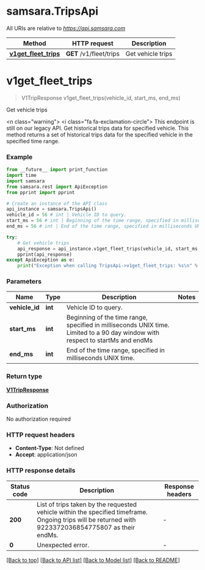 # samsara.TripsApi

All URIs are relative to *https://api.samsara.com*

Method | HTTP request | Description
------------- | ------------- | -------------
[**v1get_fleet_trips**](TripsApi.md#v1get_fleet_trips) | **GET** /v1/fleet/trips | Get vehicle trips


# **v1get_fleet_trips**
> V1TripResponse v1get_fleet_trips(vehicle_id, start_ms, end_ms)

Get vehicle trips

<n class=\"warning\"> <nh> <i class=\"fa fa-exclamation-circle\"></i> This endpoint is still on our legacy API. </nh> </n>  Get historical trips data for specified vehicle. This method returns a set of historical trips data for the specified vehicle in the specified time range.

### Example

```python
from __future__ import print_function
import time
import samsara
from samsara.rest import ApiException
from pprint import pprint

# Create an instance of the API class
api_instance = samsara.TripsApi()
vehicle_id = 56 # int | Vehicle ID to query.
start_ms = 56 # int | Beginning of the time range, specified in milliseconds UNIX time. Limited to a 90 day window with respect to startMs and endMs
end_ms = 56 # int | End of the time range, specified in milliseconds UNIX time.

try:
    # Get vehicle trips
    api_response = api_instance.v1get_fleet_trips(vehicle_id, start_ms, end_ms)
    pprint(api_response)
except ApiException as e:
    print("Exception when calling TripsApi->v1get_fleet_trips: %s\n" % e)
```

### Parameters

Name | Type | Description  | Notes
------------- | ------------- | ------------- | -------------
 **vehicle_id** | **int**| Vehicle ID to query. | 
 **start_ms** | **int**| Beginning of the time range, specified in milliseconds UNIX time. Limited to a 90 day window with respect to startMs and endMs | 
 **end_ms** | **int**| End of the time range, specified in milliseconds UNIX time. | 

### Return type

[**V1TripResponse**](V1TripResponse.md)

### Authorization

No authorization required

### HTTP request headers

 - **Content-Type**: Not defined
 - **Accept**: application/json

### HTTP response details
| Status code | Description | Response headers |
|-------------|-------------|------------------|
**200** | List of trips taken by the requested vehicle within the specified timeframe. Ongoing trips will be returned with 9223372036854775807 as their endMs. |  -  |
**0** | Unexpected error. |  -  |

[[Back to top]](#) [[Back to API list]](../README.md#documentation-for-api-endpoints) [[Back to Model list]](../README.md#documentation-for-models) [[Back to README]](../README.md)


